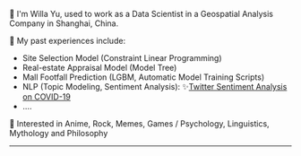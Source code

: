 👋 I'm Willa Yu, used to work as a Data Scientist in a Geospatial Analysis Company in Shanghai, China.

🌱 My past experiences include:

- Site Selection Model (Constraint Linear Programming)
- Real-estate Appraisal Model (Model Tree)
- Mall Footfall Prediction (LGBM, Automatic Model Training Scripts)
- NLP (Topic Modeling, Sentiment Analysis): ✨[Twitter Sentiment Analysis on COVID-19](https://github.com/XinyueYu16/COVID-19_UCD_Challenge)
- ....

💞️ Interested in Anime, Rock, Memes, Games / Psychology, Linguistics, Mythology and Philosophy


-----------------------------
<!---
- 📫 How to reach me ...
- 💞️ I’m looking to collaborate on ...
XinyueYu16/XinyueYu16 is a ✨ special ✨ repository because its `README.md` (this file) appears on your GitHub profile.
You can click the Preview link to take a look at your changes.
--->
